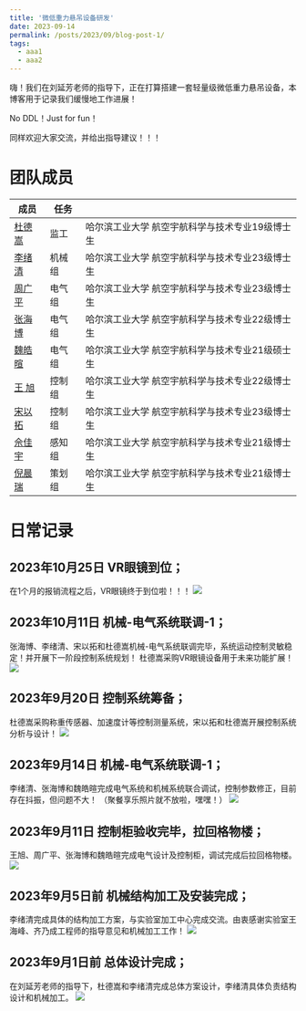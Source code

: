 ```yaml
---
title: '微低重力悬吊设备研发'
date: 2023-09-14
permalink: /posts/2023/09/blog-post-1/
tags:
  - aaa1
  - aaa2
---
```


嗨！我们在刘延芳老师的指导下，正在打算搭建一套轻量级微低重力悬吊设备，本博客用于记录我们缓慢地工作进展！

No DDL！Just for fun！ 

同样欢迎大家交流，并给出指导建议！！！

# 团队成员

| 成员           | 任务   |                                                              |
| -------        | ------ | ----------------------------------------------              |
| [杜德嵩](#)    | 监工   | 哈尔滨工业大学 航空宇航科学与技术专业19级博士生                          |
| [李绪清](#)    | 机械组   | 哈尔滨工业大学 航空宇航科学与技术专业23级博士生                          |
| [周广平](#)    | 电气组   | 哈尔滨工业大学 航空宇航科学与技术专业23级博士生                         |
| [张海博](#)    | 电气组   | 哈尔滨工业大学 航空宇航科学与技术专业22级博士生                         |
| [魏皓暄](#)    | 电气组   | 哈尔滨工业大学 航空宇航科学与技术专业21级硕士生                          |
| [王  旭](#)    | 控制组   | 哈尔滨工业大学 航空宇航科学与技术专业22级博士生                          |
| [宋以拓](#)    | 控制组   | 哈尔滨工业大学 航空宇航科学与技术专业23级博士生                          |
| [佘佳宇](#)    | 感知组   | 哈尔滨工业大学 航空宇航科学与技术专业21级博士生                          |
| [倪晨瑞](#)    | 策划组   | 哈尔滨工业大学 航空宇航科学与技术专业21级博士生                          |

# 日常记录
## 2023年10月25日 VR眼镜到位；
在1个月的报销流程之后，VR眼镜终于到位啦！！！
<img src="https://dds0117.github.io/micro-env.github.io/imagesVR.jpg"/>

## 2023年10月11日 机械-电气系统联调-1；
张海博、李绪清、宋以拓和杜德嵩机械-电气系统联调完毕，系统运动控制灵敏稳定！并开展下一阶段控制系统规划！
杜德嵩采购VR眼镜设备用于未来功能扩展！
<img src="https://dds0117.github.io/micro-env.github.io/images/mech-2.jpg"/>

## 2023年9月20日 控制系统筹备；
杜德嵩采购称重传感器、加速度计等控制测量系统，宋以拓和杜德嵩开展控制系统分析与设计！
<img src="https://dds0117.github.io/micro-env.github.io/images/proc-1.jpg"/>

## 2023年9月14日 机械-电气系统联调-1；
李绪清、张海博和魏皓暄完成电气系统和机械系统联合调试，控制参数修正，目前存在抖振，但问题不大！
（聚餐享乐照片就不放啦，嘿嘿！）
<img src="https://dds0117.github.io/micro-env.github.io/images/proc-0.jpg"/>

## 2023年9月11日 控制柜验收完毕，拉回格物楼；
王旭、周广平、张海博和魏皓暄完成电气设计及控制柜，调试完成后拉回格物楼。
<img src="https://dds0117.github.io/micro-env.github.io/images/mpic1.jpg"/>

## 2023年9月5日前 机械结构加工及安装完成；
李绪清完成具体的结构加工方案，与实验室加工中心完成交流。由衷感谢实验室王海峰、齐乃成工程师的指导意见和机械加工工作！
<img src="https://dds0117.github.io/micro-env.github.io/images/mech-1.jpg"/>

## 2023年9月1日前 总体设计完成；
在刘延芳老师的指导下，杜德嵩和李绪清完成总体方案设计，李绪清具体负责结构设计和机械加工。
<img src="https://dds0117.github.io/micro-env.github.io/images/micro-gym.jpg"/>
